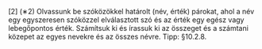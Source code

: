 [2] (∗2) Olvassunk be szóközökkel határolt (név, érték) párokat, ahol a név
egy egyszeresen szóközzel elválasztott szó és az érték egy egész vagy lebegőpontos érték.
Számítsuk ki és írassuk ki az összeget és a számtani közepet az egyes nevekre és az összes névre.
Tipp: §10.2.8.
